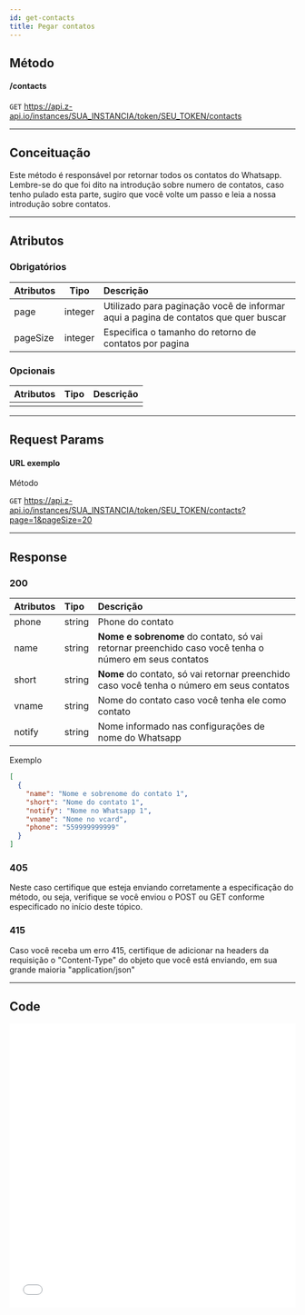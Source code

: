 ```yaml
---
id: get-contacts
title: Pegar contatos
---
```


## Método

#### /contacts

`GET` https://api.z-api.io/instances/SUA_INSTANCIA/token/SEU_TOKEN/contacts

---

## Conceituação

Este método é responsável por retornar todos os contatos do Whatsapp. Lembre-se do que foi dito na introdução sobre numero de contatos, caso tenho pulado esta parte, sugiro que você volte um passo e leia a nossa introdução sobre contatos.

---

## Atributos

### Obrigatórios

| Atributos | Tipo | Descrição |
| :-- | :-: | :-- |
| page | integer | Utilizado para paginação você de informar aqui a pagina de contatos que quer buscar |
| pageSize | integer | Especifica o tamanho do retorno de contatos por pagina |

### Opcionais

| Atributos | Tipo | Descrição |
| :-------- | :--: | :-------- |
|           |      |           |

---

## Request Params

#### URL exemplo

Método

`GET` https://api.z-api.io/instances/SUA_INSTANCIA/token/SEU_TOKEN/contacts?page=1&pageSize=20

---

## Response

### 200

| Atributos | Tipo | Descrição |
| :-- | :-- | :-- |
| phone | string | Phone do contato |
| name | string | **Nome e sobrenome** do contato, só vai retornar preenchido caso você tenha o número em seus contatos |
| short | string | **Nome** do contato, só vai retornar preenchido caso você tenha o número em seus contatos |
| vname | string | Nome do contato caso você tenha ele como contato |
| notify | string | Nome informado nas configurações de nome do Whatsapp |

Exemplo

```json
[
  {
    "name": "Nome e sobrenome do contato 1",
    "short": "Nome do contato 1",
    "notify": "Nome no Whatsapp 1",
    "vname": "Nome no vcard",
    "phone": "559999999999"
  }
]
```

### 405

Neste caso certifique que esteja enviando corretamente a especificação do método, ou seja, verifique se você enviou o POST ou GET conforme especificado no início deste tópico.

### 415

Caso você receba um erro 415, certifique de adicionar na headers da requisição o "Content-Type" do objeto que você está enviando, em sua grande maioria "application/json"

---

## Code

<iframe src="//api.apiembed.com/?source=https://raw.githubusercontent.com/Z-API/z-api-docs/main/json-examples/get-contacts.json&targets=all" frameborder="0" scrolling="no" width="100%" height="500px" seamless></iframe>
